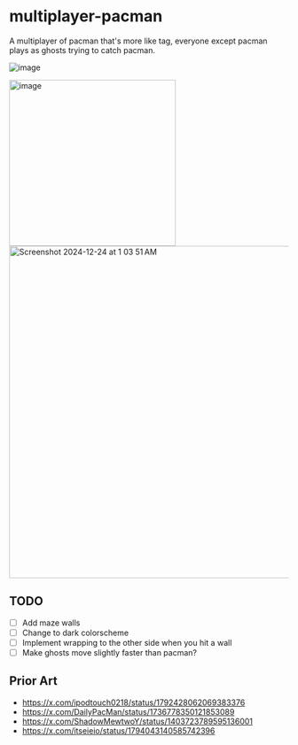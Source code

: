 # multiplayer-pacman

A multiplayer of pacman that's more like tag, everyone except pacman plays as ghosts trying to catch pacman.

![image](https://github.com/user-attachments/assets/abfd5655-595c-441f-b6ad-fbd6240fff64)

<img width="300" alt="image" src="https://github.com/user-attachments/assets/976a1fe8-a932-48f4-9a0b-b761b32725c8" align="top"/><img width="600" alt="Screenshot 2024-12-24 at 1 03 51 AM" src="https://github.com/user-attachments/assets/b423e635-cf58-4f0d-a8cc-1aee80803a53" align="top"/>

## TODO

- [ ] Add maze walls
- [ ] Change to dark colorscheme
- [ ] Implement wrapping to the other side when you hit a wall
- [ ] Make ghosts move slightly faster than pacman?

## Prior Art

- https://x.com/ipodtouch0218/status/1792428062069383376
- https://x.com/DailyPacMan/status/1736778350121853089
- https://x.com/ShadowMewtwoY/status/1403723789595136001
- https://x.com/itseieio/status/1794043140585742396
